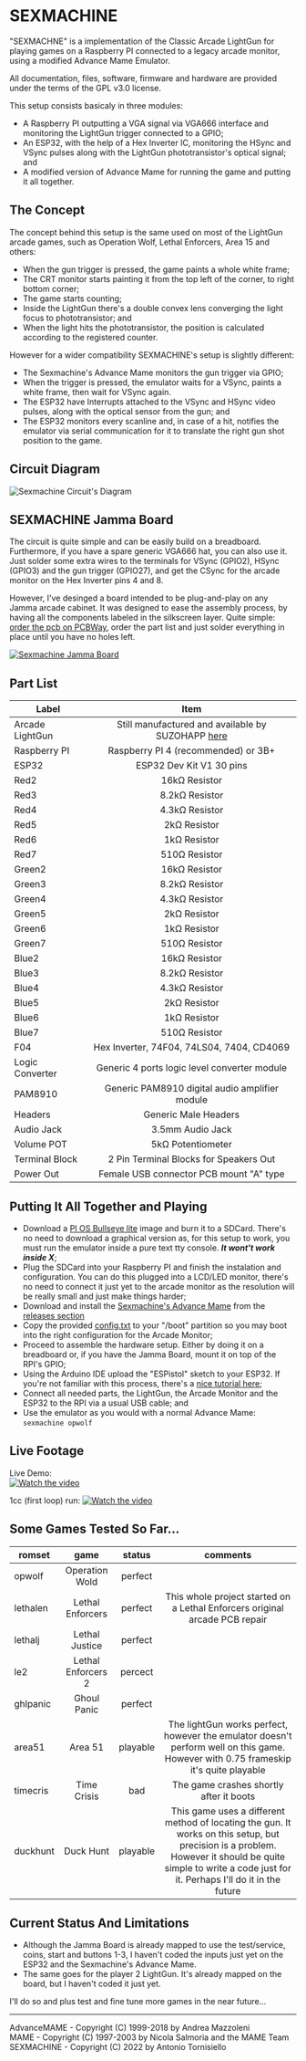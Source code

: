 # SEXMACHINE  
"SEXMACHNE" is a implementation of the Classic Arcade LightGun for playing games on a Raspberry PI connected to a legacy arcade monitor, using a modified Advance Mame Emulator.  

All documentation, files, software, firmware and hardware are provided under the terms of the GPL v3.0 license.

This setup consists basicaly in three modules:  
- A Raspberry PI outputting a VGA signal via VGA666 interface and monitoring the LightGun trigger connected to a GPIO;  
- An ESP32, with the help of a Hex Inverter IC, monitoring the HSync and VSync pulses along with the LightGun phototransistor's optical signal; and  
- A modified version of Advance Mame for running the game and putting it all together.  

## The Concept  
The concept behind this setup is the same used on most of the LightGun arcade games, such as Operation Wolf, Lethal Enforcers, Area 15 and others:  
- When the gun trigger is pressed, the game paints a whole white frame;
- The CRT monitor starts painting it from the top left of the corner, to right bottom corner;
- The game starts counting;
- Inside the LightGun there's a double convex lens converging the light focus to phototransistor; and
- When the light hits the phototransistor, the position is calculated according to the registered counter.  

However for a wider compatibility SEXMACHINE's setup is slightly different:
- The Sexmachine's Advance Mame monitors the gun trigger via GPIO;
- When the trigger is pressed, the emulator waits for a VSync, paints a white frame, then wait for VSync again.
- The ESP32 have Interrupts attached to the VSync and HSync video pulses, along with the optical sensor from the gun; and
- The ESP32 monitors every scanline and, in case of a hit, notifies the emulator via serial communication for it to translate the right gun shot position to the game.

## Circuit Diagram  
![Sexmachine Circuit's Diagram](https://raw.githubusercontent.com/ninomegadriver/lightgun/main/sexmachine/sexmachine_circuit_diagram.jpg)

## SEXMACHINE Jamma Board  
The circuit is quite simple and can be easily build on a breadboard. Furthermore, if you have a spare generic VGA666 hat, you can also use it. Just solder some extra wires to the terminals for VSync (GPIO2), HSync (GPIO3) and the gun trigger (GPIO27), and get the CSync for the arcade monitor on the Hex Inverter pins 4 and 8.  

However, I've desinged a board intended to be plug-and-play on any Jamma arcade cabinet. It was designed to ease the assembly process, by having all the components labeled in the silkscreen layer. Quite simple: [order the pcb on PCBWay](https://www.pcbway.com/project/shareproject/Sexmachine_4b82eb69.html), order the part list and just solder everything in place until you have no holes left.

[![Sexmachine Jamma Board](https://raw.githubusercontent.com/ninomegadriver/lightgun/main/Images/sexmachine_board.png)](https://www.pcbway.com/project/shareproject/Sexmachine_4b82eb69.html)
  
  
## Part List

|     Label       |                       Item                     |
|-----------------|:----------------------------------------------:|
| Arcade LightGun | Still manufactured and available by SUZOHAPP [here](https://na.suzohapp.com/products/optical_guns/96-2300-12)
| Raspberry PI    | Raspberry PI 4 (recommended) or 3B+                            |
| ESP32           | ESP32 Dev Kit V1 30 pins                       |
| Red2            | 16kΩ Resistor                                  |
| Red3            | 8.2kΩ Resistor                                 |
| Red4            | 4.3kΩ Resistor                                 |
| Red5            | 2kΩ Resistor                                   |
| Red6            | 1kΩ Resistor                                   |
| Red7            | 510Ω Resistor                                  |
| Green2          | 16kΩ Resistor                                  |
| Green3          | 8.2kΩ Resistor                                 |
| Green4          | 4.3kΩ Resistor                                 |
| Green5          | 2kΩ Resistor                                   |
| Green6          | 1kΩ Resistor                                   |
| Green7          | 510Ω Resistor                                  |
| Blue2           | 16kΩ Resistor                                  |
| Blue3           | 8.2kΩ Resistor                                 |
| Blue4           | 4.3kΩ Resistor                                 |
| Blue5           | 2kΩ Resistor                                   |
| Blue6           | 1kΩ Resistor                                   |
| Blue7           | 510Ω Resistor                                  |
| F04             | Hex Inverter, 74F04, 74LS04, 7404, CD4069      |
| Logic Converter | Generic 4 ports logic level converter module   |
| PAM8910         | Generic PAM8910 digital audio amplifier module |
| Headers         | Generic Male Headers                           |
| Audio Jack      | 3.5mm Audio Jack                               |
| Volume POT      | 5kΩ Potentiometer                              |
| Terminal Block  | 2 Pin Terminal Blocks for Speakers Out         |
| Power Out       | Female USB connector PCB mount "A" type        |

## Putting It All Together and Playing  

- Download a [PI OS Bullseye lite](https://www.raspberrypi.com/software/) image and burn it to a SDCard. There's no need to download a graphical version as, for this setup to work, you must run the emulator inside a pure text tty console. ***It wont't work inside X***;  
- Plug the SDCard into your Raspberry PI and finish the instalation and configuration. You can do this plugged into a LCD/LED monitor, there's no need to connect it just yet to the arcade monitor as the resolution will be really small and just make things harder;
- Download and install the [Sexmachine's Advance Mame](https://github.com/ninomegadriver/lightgun/tree/main/sexmachine/sexmachine_advancemame) from the [releases section](https://github.com/ninomegadriver/lightgun/releases)
- Copy the provided [config.txt](https://raw.githubusercontent.com/ninomegadriver/lightgun/main/sexmachine/config.txt) to your "/boot" partition so you may boot into the right configuration for the Arcade Monitor;
- Proceed to assemble the hardware setup. Either by doing it on a breadboard or, if you have the Jamma Board, mount it on top of the RPI's GPIO;
- Using the Arduino IDE upload the "ESPistol" sketch to your ESP32. If you're not familiar with this process, there's a [nice tutorial here](https://randomnerdtutorials.com/installing-the-esp32-board-in-arduino-ide-windows-instructions/);
- Connect all needed parts, the LightGun, the Arcade Monitor and the ESP32 to the RPI via a usual USB cable; and
- Use the emulator as you would with a normal Advance Mame:  
``` sexmachine opwolf ```  

## Live Footage  

Live Demo:  
[![Watch the video](https://img.youtube.com/vi/usHYl3YvgNg/maxresdefault.jpg)](https://youtu.be/usHYl3YvgNg)  

1cc (first loop) run:
[![Watch the video](https://img.youtube.com/vi/k8lXJYMKKos/maxresdefault.jpg)](https://youtu.be/k8lXJYMKKos)  

## Some Games Tested So Far...
| romset |  game | status | comments |
|--------|:-----:|:-------:|:--------:|
| opwolf | Operation Wold | perfect | |
| lethalen | Lethal Enforcers | perfect | This whole project started on a Lethal Enforcers original arcade PCB repair |
| lethalj | Lethal Justice | perfect | |
| le2 | Lethal Enforcers 2 | percect | |
| ghlpanic | Ghoul Panic | perfect | |
| area51 | Area 51 | playable| The lightGun works perfect, however the emulator doesn't perform well on this game. However with 0.75 frameskip it's quite playable |
| timecris | Time Crisis | bad | The game crashes shortly after it boots |
| duckhunt | Duck Hunt | playable | This game uses a different method of locating the gun. It works on this setup, but precision is a problem. However it should be quite simple to write a code just for it. Perhaps I'll do it in the future |

## Current Status And Limitations  
- Although the Jamma Board is already mapped to use the test/service, coins, start and buttons 1-3, I haven't coded the inputs just yet on the ESP32 and the Sexmachine's Advance Mame.
- The same goes for the player 2 LightGun. It's already mapped on the board, but I haven't coded it just yet.

I'll do so and plus test and fine tune more games in the near future...

*************************************************************************  
AdvanceMAME - Copyright (C) 1999-2018 by Andrea Mazzoleni  
MAME - Copyright (C) 1997-2003 by Nicola Salmoria and the MAME Team  
SEXMACHINE - Copyright (C) 2022 by Antonio Tornisiello  
